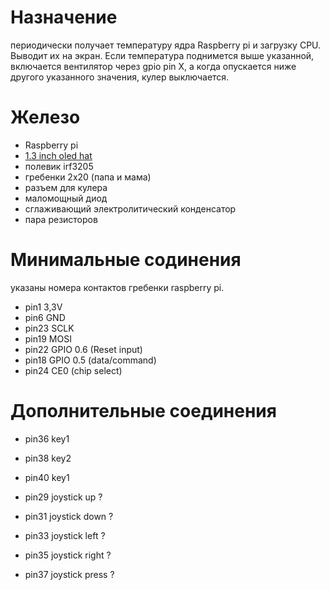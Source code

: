 # Назначение

периодически получает температуру ядра Raspberry pi и загрузку CPU. Выводит их на экран. Если температура поднимется выше указанной, включается вентилятор через gpio pin X,
а когда опускается ниже другого указанного значения, кулер выключается.

# Железо
- Raspberry pi
- [1.3 inch oled hat](https://www.waveshare.com/wiki/1.3inch_OLED_HAT)
- полевик irf3205
- гребенки 2x20 (папа и мама)
- разъем для кулера
- маломощный диод
- сглаживающий электролитический конденсатор
- пара резисторов

# Минимальные содинения
указаны номера контактов гребенки raspberry pi.
- pin1 3,3V
- pin6 GND
- pin23 SCLK
- pin19 MOSI
- pin22 GPIO 0.6 (Reset input)
- pin18 GPIO 0.5 (data/command)
- pin24 CE0 (chip select)

# Дополнительные соединения
- pin36 key1
- pin38 key2
- pin40 key1

- pin29 joystick up ?
- pin31 joystick down ?
- pin33 joystick left ?
- pin35 joystick right ?
- pin37 joystick press ?
